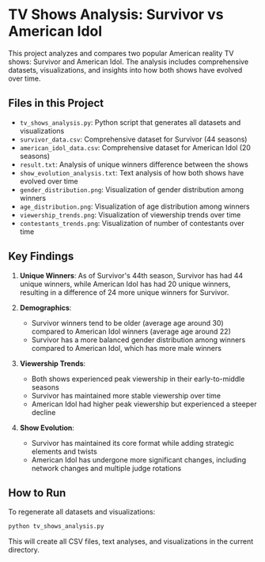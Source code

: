 # TV Shows Analysis: Survivor vs American Idol

This project analyzes and compares two popular American reality TV shows: Survivor and American Idol. The analysis includes comprehensive datasets, visualizations, and insights into how both shows have evolved over time.

## Files in this Project

- `tv_shows_analysis.py`: Python script that generates all datasets and visualizations
- `survivor_data.csv`: Comprehensive dataset for Survivor (44 seasons)
- `american_idol_data.csv`: Comprehensive dataset for American Idol (20 seasons)
- `result.txt`: Analysis of unique winners difference between the shows
- `show_evolution_analysis.txt`: Text analysis of how both shows have evolved over time
- `gender_distribution.png`: Visualization of gender distribution among winners
- `age_distribution.png`: Visualization of age distribution among winners
- `viewership_trends.png`: Visualization of viewership trends over time
- `contestants_trends.png`: Visualization of number of contestants over time

## Key Findings

1. **Unique Winners**: As of Survivor's 44th season, Survivor has had 44 unique winners, while American Idol has had 20 unique winners, resulting in a difference of 24 more unique winners for Survivor.

2. **Demographics**:
   - Survivor winners tend to be older (average age around 30) compared to American Idol winners (average age around 22)
   - Survivor has a more balanced gender distribution among winners compared to American Idol, which has more male winners

3. **Viewership Trends**:
   - Both shows experienced peak viewership in their early-to-middle seasons
   - Survivor has maintained more stable viewership over time
   - American Idol had higher peak viewership but experienced a steeper decline

4. **Show Evolution**:
   - Survivor has maintained its core format while adding strategic elements and twists
   - American Idol has undergone more significant changes, including network changes and multiple judge rotations

## How to Run

To regenerate all datasets and visualizations:

```bash
python tv_shows_analysis.py
```

This will create all CSV files, text analyses, and visualizations in the current directory.
